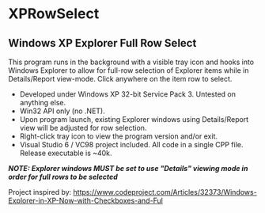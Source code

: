# XPRowSelect
## Windows XP Explorer Full Row Select

This program runs in the background with a visible tray icon and hooks into Windows Explorer to allow for full-row selection of Explorer items while in Details/Report view-mode.  Click anywhere on the item row to select.

* Developed under Windows XP 32-bit Service Pack 3.  Untested on anything else.
* Win32 API only (no .NET).
* Upon program launch, existing Explorer windows using Details/Report view will be adjusted for row selection.
* Right-click tray icon to view the program version and/or exit.
* Visual Studio 6 / VC98 project included.  All code in a single CPP file.  Release executable is ~40k.

___NOTE: Explorer windows _MUST_ be set to use "Details" viewing mode in order for full rows to be selected___

Project inspired by:
https://www.codeproject.com/Articles/32373/Windows-Explorer-in-XP-Now-with-Checkboxes-and-Ful
